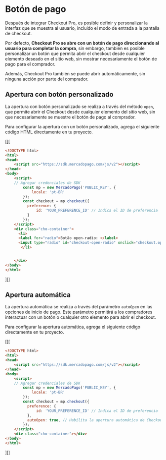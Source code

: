 # Botón de pago

Después de integrar Checkout Pro, es posible definir y personalizar la interfaz que se muestra al usuario, incluido el modo de entrada a la pantalla de checkout.

Por defecto, **Checkout Pro se abre con un botón de pago direccionando al usuario para completar la compra**, sin embargo, también es posible personalizar un botón que permita abrir el checkout desde cualquier elemento deseado en el sitio web, sin mostrar necesariamente el botón de pago para el comprador.

Además, Checkout Pro también se puede abrir automáticamente, sin ninguna acción por parte del comprador.



## Apertura con botón personalizado


La apertura con botón personalizado se realiza a través del método `open`, que permite abrir el Checkout desde cualquier elemento del sitio web, sin que necesariamente se muestre el botón de pago al comprador.

Para configurar la apertura con un botón personalizado, agrega el siguiente código HTML directamente en tu proyecto.


[[[
```html
<!DOCTYPE html>
<html>
<head>
	<script src="https://sdk.mercadopago.com/js/v2"></script>
</head>
<body>
	<script>
    // Agregar credenciales de SDK
		const mp = new MercadoPago('PUBLIC_KEY', {
		    locale: 'pt-BR'
		});
		const checkout = mp.checkout({
		  preference: {
		      id: 'YOUR_PREFERENCE_ID' // Indica el ID de preferencia
		  }
		});
	</script>	 	 
	<div class="cho-container">
      <li>
      <label for="radio">Botão open-radio: </label>
      <input type="radio" id="checkout-open-radio" onclick="checkout.open()">
       </li>


	</div>
</body>
</html>
```
]]]


## Apertura automática

La apertura automática se realiza a través del parámetro `autoOpen` en las opciones de inicio de pago. Este parámetro permitirá a los compradores interactuar con un botón o cualquier otro elemento para abrir el checkout.

Para configurar la apertura automática, agrega el siguiente código directamente en tu proyecto.


[[[
```html
<!DOCTYPE html>
<html>
<head>
	<script src="https://sdk.mercadopago.com/js/v2"></script>
</head>
<body>
	<script>
    // Agregar credenciales de SDK
		const mp = new MercadoPago('PUBLIC_KEY', {
		    locale: 'pt-BR'
		});
		const checkout = mp.checkout({
		  preference: {
		      id: 'YOUR_PREFERENCE_ID' // Indica el ID de preferencia
		  },
		  autoOpen: true, // Habilita la apertura automática de Checkout Pro
		});	
	</script>	 	 
	<div class="cho-container"></div>
</body>
</html>
```
]]]
